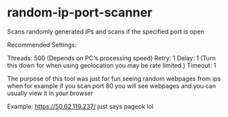 # random-ip-port-scanner
Scans randomly generated IPs and scans if the specified port is open

Recommended Settings:

Threads: 500 (Depends on PC's processing speed)
Retry: 1
Delay: 1 (Turn this down for when using geolocation you may be rate limited.)
Timeout: 1

The purpose of this tool was just for fun seeing random webpages from ips when for example if you scan port 80 you will see webpages and you can usually view it in your browser

Example: https://50.62.119.237/ just says pageok lol


